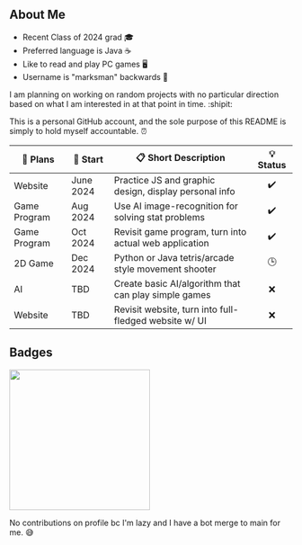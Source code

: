 ## About Me

- Recent Class of 2024 grad :mortar_board:
- Preferred language is Java :coffee:
- Like to read and play PC games :desktop_computer:
- Username is "marksman" backwards :bow_and_arrow:

I am planning on working on random projects with no particular direction based on what I am interested in at that point in time. :shipit:

This is a personal GitHub account, and the sole purpose of this README is simply to hold myself accountable. :alarm_clock:

| :memo: Plans | :date: Start | :clipboard: Short Description                           | :bulb: Status      |
| -------------| ------------ | ------------------------------------------------------- | :-----------:      |
| Website      | June 2024    | Practice JS and graphic design, display personal info   | :heavy_check_mark: |
| Game Program | Aug 2024     | Use AI image-recognition for solving stat problems      | :heavy_check_mark: |
| Game Program | Oct 2024     | Revisit game program, turn into actual web application  | :heavy_check_mark: |
| 2D Game      | Dec 2024     | Python or Java tetris/arcade style movement shooter     | :clock3:           |
| AI           | TBD          | Create basic AI/algorithm that can play simple games    | :x:                |
| Website      | TBD          | Revisit website, turn into full-fledged website w/ UI   | :x:                |



## Badges

<a href="https://www.credly.com/badges/4afcbf6d-1b67-49a5-af3f-201e103c6c4a"><img src="https://images.credly.com/size/340x340/images/024d0122-724d-4c5a-bd83-cfe3c4b7a073/image.png" width="250"></a>

No contributions on profile bc I'm lazy and I have a bot merge to main for me. :sweat_smile:
